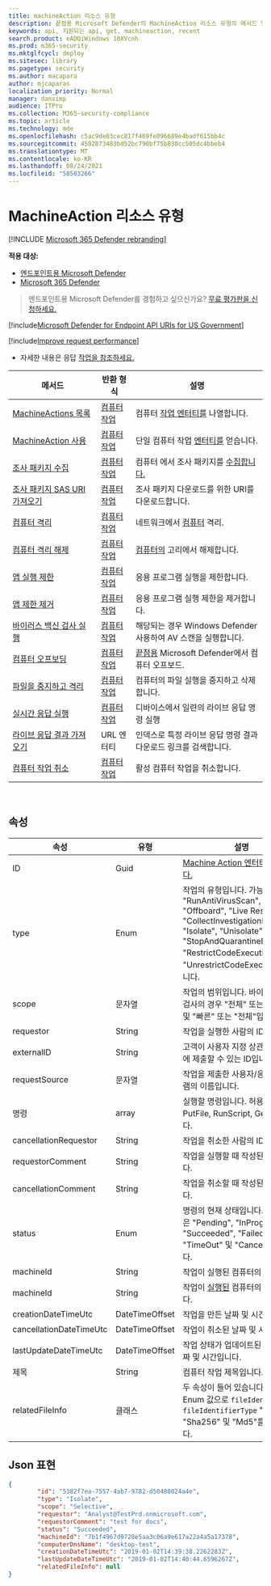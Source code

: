 ```yaml
---
title: machineAction 리소스 유형
description: 끝점용 Microsoft Defender의 MachineAction 리소스 유형의 메서드 및 속성에 대해 자세히 알아보습니다.
keywords: api, 지원되는 api, get, machineaction, recent
search.product: eADQiWindows 10XVcnh
ms.prod: m365-security
ms.mktglfcycl: deploy
ms.sitesec: library
ms.pagetype: security
ms.author: macapara
author: mjcaparas
localization_priority: Normal
manager: dansimp
audience: ITPro
ms.collection: M365-security-compliance
ms.topic: article
ms.technology: mde
ms.openlocfilehash: c5ac9de03cec817f469fe096689e4badf615bb4c
ms.sourcegitcommit: 4582873483bd52bc790bf75b838cc505dc4bbeb4
ms.translationtype: MT
ms.contentlocale: ko-KR
ms.lasthandoff: 08/24/2021
ms.locfileid: "58503266"
---
```

# <a name="machineaction-resource-type"></a>MachineAction 리소스 유형

[!INCLUDE [Microsoft 365 Defender rebranding](../../includes/microsoft-defender.md)]

**적용 대상:**
- [엔드포인트용 Microsoft Defender](https://go.microsoft.com/fwlink/p/?linkid=2154037)
- [Microsoft 365 Defender](https://go.microsoft.com/fwlink/?linkid=2118804)

> 엔드포인트용 Microsoft Defender를 경험하고 싶으신가요? [무료 평가판을 신청하세요.](https://signup.microsoft.com/create-account/signup?products=7f379fee-c4f9-4278-b0a1-e4c8c2fcdf7e&ru=https://aka.ms/MDEp2OpenTrial?ocid=docs-wdatp-exposedapis-abovefoldlink)


[!include[Microsoft Defender for Endpoint API URIs for US Government](../../includes/microsoft-defender-api-usgov.md)]

[!include[Improve request performance](../../includes/improve-request-performance.md)]


- 자세한 내용은 응답 [작업을 참조하세요.](respond-machine-alerts.md)

|메서드|반환 형식|설명|
|---|---|---|
|[MachineActions 목록](get-machineactions-collection.md)|[컴퓨터 작업](machineaction.md)|컴퓨터 [작업 엔터티를](machineaction.md) 나열합니다.|
|[MachineAction 사용](get-machineaction-object.md)|[컴퓨터 작업](machineaction.md)|단일 컴퓨터 작업 [엔터티를](machineaction.md) 얻습니다.|
|[조사 패키지 수집](collect-investigation-package.md)|[컴퓨터 작업](machineaction.md)|컴퓨터 에서 조사 패키지를 [수집합니다.](machine.md)|
|[조사 패키지 SAS URI 가져오기](get-package-sas-uri.md)|[컴퓨터 작업](machineaction.md)|조사 패키지 다운로드를 위한 URI를 다운로드합니다.|
|[컴퓨터 격리](isolate-machine.md)|[컴퓨터 작업](machineaction.md)|네트워크에서 [컴퓨터](machine.md) 격리.|
|[컴퓨터 격리 해제](unisolate-machine.md)|[컴퓨터 작업](machineaction.md)|[컴퓨터의](machine.md) 고리에서 해제합니다.|
|[앱 실행 제한](restrict-code-execution.md)|[컴퓨터 작업](machineaction.md)|응용 프로그램 실행을 제한합니다.|
|[앱 제한 제거](unrestrict-code-execution.md)|[컴퓨터 작업](machineaction.md)|응용 프로그램 실행 제한을 제거합니다.|
|[바이러스 백신 검사 실행](run-av-scan.md)|[컴퓨터 작업](machineaction.md)|해당되는 경우 Windows Defender 사용하여 AV 스캔을 실행합니다.|
|[컴퓨터 오프보딩](offboard-machine-api.md)|[컴퓨터 작업](machineaction.md)|[끝점용](machine.md) Microsoft Defender에서 컴퓨터 오프보드.|
|[파일을 중지하고 격리](stop-and-quarantine-file.md)|[컴퓨터 작업](machineaction.md)|컴퓨터의 파일 실행을 중지하고 삭제합니다.|
|[실시간 응답 실행](run-live-response.md)|[컴퓨터 작업](machineaction.md)|디바이스에서 일련의 라이브 응답 명령 실행|
|[라이브 응답 결과 가져오기](get-live-response-result.md)|URL 엔터티|인덱스로 특정 라이브 응답 명령 결과 다운로드 링크를 검색합니다.|
|[컴퓨터 작업 취소](cancel-machine-action.md)|[컴퓨터 작업](machineaction.md)|활성 컴퓨터 작업을 취소합니다.|

<br>

## <a name="properties"></a>속성

|속성|유형|설명|
|---|---|---|
|ID|Guid|[Machine Action 엔터티의 ID입니다.](machineaction.md)|
|type|Enum|작업의 유형입니다. 가능한 값은 "RunAntiVirusScan", "Offboard", "Live Response", "CollectInvestigationPackage", "Isolate", "Unisolate", "StopAndQuarantineFile", "RestrictCodeExecution" 및 "UnrestrictCodeExecution"입니다.|
|scope|문자열|작업의 범위입니다. 바이러스 백신 검사의 경우 "전체" 또는 "선택적" 및 "빠른" 또는 "전체"입니다.|
|requestor|String|작업을 실행한 사람의 ID입니다.|
|externalID|String|고객이 사용자 지정 상관 관계 요청에 제출할 수 있는 ID입니다.|
|requestSource|문자열|작업을 제출한 사용자/응용 프로그램의 이름입니다.|
| 명령|array|실행할 명령입니다. 허용되는 값은 PutFile, RunScript, GetFile입니다.|
|cancellationRequestor|String|작업을 취소한 사람의 ID입니다.|
|requestorComment|String|작업을 실행할 때 작성된 설명입니다.|
|cancellationComment|String|작업을 취소할 때 작성된 설명입니다.|
|status|Enum|명령의 현재 상태입니다. 가능한 값은 "Pending", "InProgress", "Succeeded", "Failed", "TimeOut" 및 "Cancelled"입니다.|
|machineId|String|작업이 실행된 컴퓨터의 ID입니다. [](machine.md)|
|machineId|String|작업이 [실행된](machine.md) 컴퓨터의 이름입니다.|
|creationDateTimeUtc|DateTimeOffset|작업을 만든 날짜 및 시간입니다.|
|cancellationDateTimeUtc|DateTimeOffset|작업이 취소된 날짜 및 시간입니다.|
|lastUpdateDateTimeUtc|DateTimeOffset|작업 상태가 업데이트된 마지막 날짜 및 시간입니다.|
|제목|String|컴퓨터 작업 제목입니다.|
|relatedFileInfo|클래스|두 속성이 들어 있습니다. string , Enum 값으로 `fileIdentifier` `fileIdentifierType` "Sha1", "Sha256" 및 "Md5"를 지정합니다.|

## <a name="json-representation"></a>Json 표현

```json
{
        "id": "5382f7ea-7557-4ab7-9782-d50480024a4e",
        "type": "Isolate",
        "scope": "Selective",
        "requestor": "Analyst@TestPrd.onmicrosoft.com",
        "requestorComment": "test for docs",
        "status": "Succeeded",
        "machineId": "7b1f4967d9728e5aa3c06a9e617a22a4a5a17378",
        "computerDnsName": "desktop-test",
        "creationDateTimeUtc": "2019-01-02T14:39:38.2262283Z",
        "lastUpdateDateTimeUtc": "2019-01-02T14:40:44.6596267Z",
        "relatedFileInfo": null
}
```

